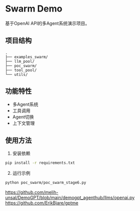 # Swarm Demo

基于OpenAI API的多Agent系统演示项目。

## 项目结构

```
.
├── examples_swarm/
├── llm_pool/
├── poc_swarm/
├── tool_pool/
└── utils/
```

## 功能特性

- 多Agent系统
- 工具调用
- Agent切换
- 上下文管理

## 使用方法

1. 安装依赖
```bash
pip install -r requirements.txt
```

2. 运行示例
```bash
python poc_swarm/poc_swarm_stage6.py
```





https://github.com/melih-unsal/DemoGPT/blob/main/demogpt_agenthub/llms/openai.py
https://github.com/ErikBjare/gptme

